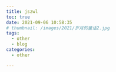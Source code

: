 ```yaml
---
title: jszwl
toc: true
date: 2021-09-06 10:58:35
# thumbnail: /images/2021/岁月的童话2.jpg
tags:
  - other
  - blog
categories:
  - other

---
```




<!--more-->


